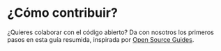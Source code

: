 # ¿Cómo contribuir?

¿Quieres colaborar con el código abierto? Da con nosotros los primeros pasos en esta guía resumida, inspirada por [Open Source Guides](https://opensource.guide/es/how-to-contribute/). 

